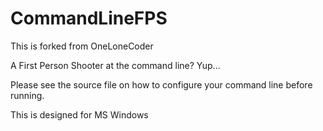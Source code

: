 # CommandLineFPS
This is forked from OneLoneCoder 


A First Person Shooter at the command line? Yup...

Please see the source file on how to configure your command line before running.

This is designed for MS Windows

